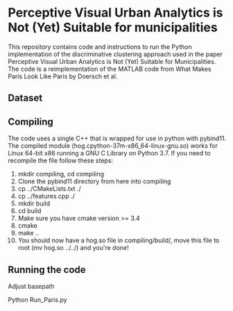 # Perceptive Visual Urban Analytics is Not (Yet) Suitable for municipalities
This repository contains code and instructions to run the Python implementation of the discriminative clustering approach used in the paper Perceptive Visual Urban Analytics is Not (Yet) Suitable for Municipalities. The code is a reimplementation of the MATLAB code from What Makes Paris Look Like Paris by Doersch et al. 

## Dataset


## Compiling
The code uses a single C++ that is wrapped for use in python with pybind11. The compiled module (hog.cpython-37m-x86_64-linux-gnu.so) works for Linux 64-bit x86 running a GNU C Library on Python 3.7. If you need to recompile the file follow these steps:

1. mkdir compiling, cd compiling
1. Clone the pybind11 directory from here into compiling
2. cp ../CMakeLists.txt ./ 
3. cp ../features.cpp ./
4. mkdir build
5. cd build
6. Make sure you have cmake version >= 3.4 
7. cmake
8. make ..
9. You should now have a hog.so file in compiling/build/, move this file to root (mv hog.so ../../) and you're done!

## Running the code
Adjust basepath

Python Run_Paris.py




